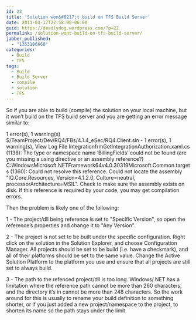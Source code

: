 ```yaml
---
id: 22
title: 'Solution won&#8217;t build on TFS Build Server'
date: 2011-04-17T22:58:00-06:00
guid: https://deadlydog.wordpress.com/?p=22
permalink: /solution-wont-build-on-tfs-build-server/
jabber_published:
  - "1353106660"
categories:
  - Build
  - TFS
tags:
  - Build
  - Build Server
  - compile
  - solution
  - TFS
---
```

So if you are able to build (compile) the solution on your local machine, but it won&#8217;t build on the TFS build server and you are getting an error message similar to:

1 error(s), 1 warning(s)
$/TeamProject/Dev/RQ4/FBs/4.1.4_eSec/RQ4.Client.sln - 1 error(s), 1 warning(s), View Log File
IntegrationfrmGetIntegrationAuthorization.xaml.cs (1138): The type or namespace name &#8216;BillingFields&#8217; could not be found (are you missing a using directive or an assembly reference?)
C:WindowsMicrosoft.NETFramework64v4.0.30319Microsoft.Common.targets (1360): Could not resolve this reference. Could not locate the assembly "IQ.Core.Resources, Version=4.1.2.0, Culture=neutral, processorArchitecture=MSIL". Check to make sure the assembly exists on disk. If this reference is required by your code, you may get compilation errors.

Then the problem is likely one of the following:



1 - The project/dll being reference is set to "Specific Version", so open the reference&#8217;s properties and change it to "Any Version".



2 - The project is not set to be built under the specific configuration. Right click on the solution in the Solution Explorer, and choose Configuration Manager. All projects should be set to be build (i.e. have a checkmark), and all of their platforms should be set to the same value. Change the Active Solution Platform to the platform you use and ensure that all projects are still set to always build.



3 - The path to the refenced project/dll is too long. Windows/.NET has a limitation where the reference path cannot be more than 260 characters, and the directory it&#8217;s in cannot be more than 248 characters. So the work around for this is usually to rename your build definition to something shorter, or if you just added a new project/namespace to the project, to shorten its name so the path stays under the limit.

